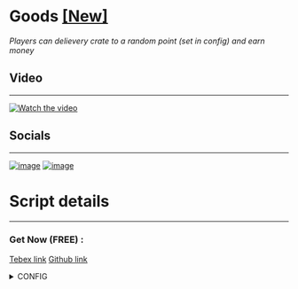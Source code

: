 # Goods [[New]]()
_Players can delievery crate to a random point (set in config) and earn money_

## Video
---------------------------------------------------------------
[![Watch the video](upload://aykIUjLNNlT9OXrq9KhAaPB1u7s.webp)](https://youtu.be/KbqL8gSKPWQ)

## Socials
---------------------------------------------------------------
[![image](https://img.shields.io/badge/YouTube-FF0000?style=for-the-badge&logo=youtube&logoColor=white)](https://www.youtube.com/@fmscripts)
[![image](https://img.shields.io/badge/GitHub-100000?style=for-the-badge&logo=github&logoColor=white)](https://github.com/FMscripts1)

# Script details
---------------------------------------------------------------
### Get Now (**FREE**) :
[Tebex link]()
[Github link]()

<details>
<summary>CONFIG</summary>
Code:

    config = {}

    config.jobTime = 5 -- minute
    config.ui = {}
    config.ui.title = "Crates List"
    config.ui.items =
    {
    -- {title = // title in the UI //, img = // image in the UI ( images/... ) //, crateToGiveInGame = {Model = // model of crate //, reward = // QBCore money //, price = // QBCore money //}}
    -- view " https://gta-objects.xyz/objects " to download image
    {title = "crate n°1", img = "crate1.jpg", textReward = "Reward: ", textPrice = "Price: ", crateToGiveInGame = {model = "prop_drop_armscrate_01b", reward = 1500, price = 500}}, -- prop_drop_armscrate_01b
    {title = "crate n°2", img = "crate2.jpg", textReward = "Reward: ", textPrice = "Price: ", crateToGiveInGame = {model = "gr_prop_gr_bulletscrate_01a", reward = 500, price = 500}}, -- gr_prop_gr_bulletscrate_01a  1689716886
    {title = "crate n°3", img = "crate3.jpg", textReward = "Reward: ", textPrice = "Price: ", crateToGiveInGame = {model = "prop_drop_armscrate_01b", reward = 500, price = 500}}, -- prop_drop_armscrate_01b  1877891248
    {title = "crate n°4", img = "crate4.jpg", textReward = "Reward: ", textPrice = "Price: ", crateToGiveInGame = {model = "sm_prop_smug_rsply_crate02a", reward = 500, price = 500}}, -- sm_prop_smug_rsply_crate02a  1340115820
    {title = "crate n°5", img = "crate5.jpg", textReward = "Reward: ", textPrice = "Price: ", crateToGiveInGame = {model = "xm_prop_smug_crate_s_medical", reward = 500, price = 500}},  -- xm_prop_smug_crate_s_medical  -1122773000
    }
    config.ui.buyCrate = {}
    config.ui.buyCrate.MenuRentingCarText = "renting a car ?"
    config.ui.buyCrate.MenuRentingCarButtonAndRadioText = {labelRadio = {"yes", "no"}, submit = "Purchase"}
    config.interactKey = 51 --E

    config.ped = {}
    config.ped.model = "a_m_m_paparazzi_01"
    config.ped.coords = vector4(-1013.72, -489.07, 36.05, 120.0)

    config.blip = {}
    config.blip.coords = vector4(-1013.72, -489.07, 36.05, 120.0)
    config.blip.scale = 0.8
    config.blip.sprite = 85
    config.blip.color = 2
    config.blip.text = "~b~Job: ~w~Delivery"

    config.vehicle = {}
    config.vehicle.spawnCoords = vector4(-1050.97, -503.69, 36.04, 24.98)
    config.vehicle.plate = "MARCHAND"
    config.vehicle.list =
    {
    -- WARNING for collision of crate and vehicle
    {model = "mule2", price = 100, door = {0,5}--[[ door(s) to open ]]},
    {model = "benson", price = 200, door = {0,5}},

    }
    config.vehicle.control =
    {
    -- for the choice of vehicule
    forRight = 15, -- SCROLLWHEEL UP
    forLeft = 14, -- SCROLLWHEEL DOWN
    forDone = 22 -- spacebar
    }

    config.deliveryPoint = {}
    config.deliveryPoint.coords =
    {
    vector3(964.17, -1856.9, 31.2),
    vector3(-1556.66, 230.01, 59.51),
    vector3(-975.18, -2544.79, 13.98),
    }
    config.deliveryPoint.areaDistance = 7
    config.deliveryPoint.blip = {}
    config.deliveryPoint.blip.scale = 0.8
    config.deliveryPoint.blip.sprite = 85
    config.deliveryPoint.blip.color = 1
    config.deliveryPoint.blip.text = "~r~DELIVERY POINT"

    config.text = {}
    config.text.qbTargetPed = "do the job"
    config.text.qbTargetPedIcons = "fa-solid fa-truck"
    config.text.qbTargetCrate = "Take"
    config.text.qbTargetCrateIcons = "fa-solid fa-truck-fast"
    config.text.crateBuying = "You buying a crate"
    config.text.crateCantBuy = "You don't have enough money"
    config.text.vehicleChoiceTextBefore = "Price: "
    config.text.vehicleChoiceTextAfter = " $"
    config.text.vehicleBuying = "You buying a vehicle"
    config.text.vehicleCantBuying = "You don't have enough money"
    config.text.qbNotifyCrateHelp = "Put this crate into the vehicle"
    config.text.qbDrawTextCrateKeyIndicator = "Press [E] to set down the crate"
    config.text.qbDrawTextVehicleHelp = "Press [E] to open/close vehicle door"
    config.text.qbNotifyOnDeliveryPointsError = "Bring crate AND vehicle !"
    config.text.qbNotifyOnDeliveryPointsSucess = "Good job"

</details>
